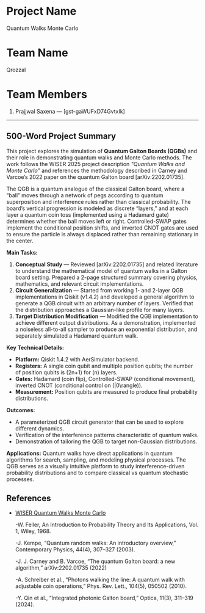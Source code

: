 # Project Name
Quantum Walks Monte Carlo

# Team Name
Qrozzal

# Team Members
1. Prajjwal Saxena — [gst-gaWUFxD74GvtxIk]


--------------

## 500-Word Project Summary

This project explores the simulation of **Quantum Galton Boards (QGBs)** and their role in demonstrating quantum walks and Monte Carlo methods. The work follows the WISER 2025 project description *"Quantum Walks and Monte Carlo"* and references the methodology described in Carney and Varcoe’s 2022 paper on the quantum Galton board [arXiv:2202.01735].

The QGB is a quantum analogue of the classical Galton board, where a “ball” moves through a network of pegs according to quantum superposition and interference rules rather than classical probability. The board’s vertical progression is modeled as discrete “layers,” and at each layer a quantum coin toss (implemented using a Hadamard gate) determines whether the ball moves left or right. Controlled-SWAP gates implement the conditional position shifts, and inverted CNOT gates are used to ensure the particle is always displaced rather than remaining stationary in the center.

**Main Tasks:**
1. **Conceptual Study** — Reviewed [arXiv:2202.01735] and related literature to understand the mathematical model of quantum walks in a Galton board setting. Prepared a 2-page structured summary covering physics, mathematics, and relevant circuit implementations.
2. **Circuit Generalization** — Started from working 1- and 2-layer QGB implementations in Qiskit (v1.4.2) and developed a general algorithm to generate a QGB circuit with an arbitrary number of layers. Verified that the distribution approaches a Gaussian-like profile for many layers.
3. **Target Distribution Modification** — Modified the QGB implementation to achieve different output distributions. As a demonstration, implemented a noiseless all-to-all sampler to produce an exponential distribution, and separately simulated a Hadamard quantum walk.

**Key Technical Details:**
- **Platform:** Qiskit 1.4.2 with AerSimulator backend.
- **Registers:** A single coin qubit and multiple position qubits; the number of position qubits is \(2n+1\) for \(n\) layers.
- **Gates:** Hadamard (coin flip), Controlled-SWAP (conditional movement), inverted CNOT (conditional control on \(|0\rangle\)).
- **Measurement:** Position qubits are measured to produce final probability distributions.

**Outcomes:**
- A parameterized QGB circuit generator that can be used to explore different dynamics.
- Verification of the interference patterns characteristic of quantum walks.
- Demonstration of tailoring the QGB to target non-Gaussian distributions.

**Applications:**
Quantum walks have direct applications in quantum algorithms for search, sampling, and modeling physical processes. The QGB serves as a visually intuitive platform to study interference-driven probability distributions and to compare classical vs quantum stochastic processes.

## References
- [WISER Quantum Walks Monte Carlo](https://www.thewiser.org/quantum-walks-monte-carlo)

	-W. Feller, An Introduction to Probability Theory and Its Applications, Vol. 1, Wiley, 1968.
  
    -J. Kempe, “Quantum random walks: An introductory overview,” Contemporary Physics, 44(4), 307–327 (2003).
  
    -J. J. Carney and B. Varcoe, “The quantum Galton board: a new algorithm,” arXiv:2202.01735 (2022)

    -A. Schreiber et al., “Photons walking the line: A quantum walk with adjustable coin operations,” Phys. Rev. Lett., 104(5), 050502 (2010).
  
    -Y. Qin et al., “Integrated photonic Galton board,” Optica, 11(3), 311–319 (2024).
